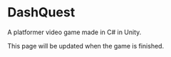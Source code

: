 # DashQuest
A platformer video game made in C# in Unity.

This page will be updated when the game is finished.
